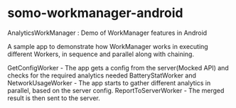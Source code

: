 # somo-workmanager-android
AnalyticsWorkManager : Demo of WorkManager features in Android

A sample app to demonstrate how WorkManager works in executing different Workers, in sequence and parallel along with chaining.

GetConfigWorker - The app gets a config from the server(Mocked API) and checks for the required analytics needed
BatteryStatWorker and NetworkUsageWorker - The app starts to gather different analytics in parallel, based on the server config.
ReportToServerWorker - The merged result is then sent to the server.
